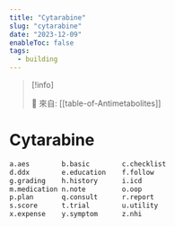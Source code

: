 ```yaml
---
title: "Cytarabine"
slug: "cytarabine"
date: "2023-12-09"
enableToc: false
tags:
  - building
---
```


> [!info]
>
> 🌱 來自: [[table-of-Antimetabolites]]

# Cytarabine

```txt
a.aes        b.basic        c.checklist
d.ddx        e.education    f.follow
g.grading    h.history      i.icd
m.medication n.note         o.oop
p.plan       q.consult      r.report
s.score      t.trial        u.utility
x.expense    y.symptom      z.nhi
```
